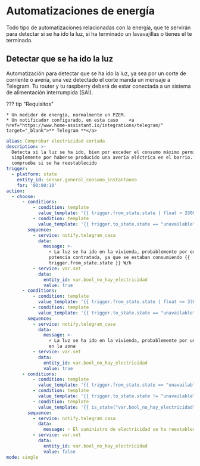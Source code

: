 # Automatizaciones de energía

Todo tipo de automatizaciones relacionadas con la energía, que te servirán para detectar si se ha ido la luz, si ha terminado un lavavajillas o tienes el te terminado.

## Detectar que se ha ido la luz

Automatización para detectar que se ha ido la luz, ya sea por un corte de corriente o avería, una vez detectado el corte manda un mensaje a Telegram. Tu router y tu raspberry deberá de estar conectada a un sistema de alimentación interrumpida (SAI).

??? tip "Requisitos"

    * Un medidor de energía, normalmente un PZEM.
    * Un notificador configurado, en esta caso    <a href="https://www.home-assistant.io/integrations/telegram/" target="_blank">** Telegram **</a>
   

```yaml
alias: Comprobar electricidad cortada
description: >-
  Detecta si la luz se ha ido, bien por exceder el consumo máximo permitido, o
  simplemente por haberse producido una avería eléctrica en el barrio. También
  comprueba si se ha reestablecido
trigger:
  - platform: state
    entity_id: sensor.general_consumo_instantaneo
    for: '00:00:10'
action:
  - choose:
      - conditions:
          - condition: template
            value_template: '{{ trigger.from_state.state | float > 3300 }}'
          - condition: template
            value_template: '{{ trigger.to_state.state == "unavailable" }}'
        sequence:
          - service: notify.telegram_casa
            data:
              message: >-
                ⚡️ La luz se ha ido en la vivienda, probablemente por exceso de
                potencia contratada, ya que se estaban consumiendo {{
                trigger.from_state.state }} W/h
          - service: var.set
            data:
              entity_id: var.bool_no_hay_electricidad
              value: true
      - conditions:
          - condition: template
            value_template: '{{ trigger.from_state.state | float <= 3300 }}'
          - condition: template
            value_template: '{{ trigger.to_state.state == "unavailable" }}'
        sequence:
          - service: notify.telegram_casa
            data:
              message: >-
                ⚡️ La luz se ha ido en la vivienda, probablemente por una avería
                en la zona
          - service: var.set
            data:
              entity_id: var.bool_no_hay_electricidad
              value: true
      - conditions:
          - condition: template
            value_template: '{{ trigger.from_state.state == "unavailable" }}'
          - condition: template
            value_template: '{{ trigger.to_state.state != "unavailable" }}'
          - condition: template
            value_template: '{{ is_state("var.bool_no_hay_electricidad", "True") }}'
        sequence:
          - service: notify.telegram_casa
            data:
              message: ⚡️ El suministro de electricidad se ha reestablecido
          - service: var.set
            data:
              entity_id: var.bool_no_hay_electricidad
              value: false
mode: single
```